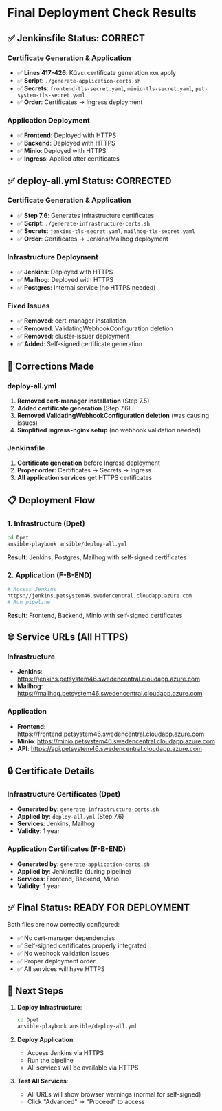 # Final Deployment Check Results

## ✅ Jenkinsfile Status: CORRECT

### Certificate Generation & Application
- ✅ **Lines 417-426**: Κάνει certificate generation και apply
- ✅ **Script**: `./generate-application-certs.sh`
- ✅ **Secrets**: `frontend-tls-secret.yaml`, `minio-tls-secret.yaml`, `pet-system-tls-secret.yaml`
- ✅ **Order**: Certificates → Ingress deployment

### Application Deployment
- ✅ **Frontend**: Deployed with HTTPS
- ✅ **Backend**: Deployed with HTTPS  
- ✅ **Minio**: Deployed with HTTPS
- ✅ **Ingress**: Applied after certificates

## ✅ deploy-all.yml Status: CORRECTED

### Certificate Generation & Application
- ✅ **Step 7.6**: Generates infrastructure certificates
- ✅ **Script**: `./generate-infrastructure-certs.sh`
- ✅ **Secrets**: `jenkins-tls-secret.yaml`, `mailhog-tls-secret.yaml`
- ✅ **Order**: Certificates → Jenkins/Mailhog deployment

### Infrastructure Deployment
- ✅ **Jenkins**: Deployed with HTTPS
- ✅ **Mailhog**: Deployed with HTTPS
- ✅ **Postgres**: Internal service (no HTTPS needed)

### Fixed Issues
- ✅ **Removed**: cert-manager installation
- ✅ **Removed**: ValidatingWebhookConfiguration deletion
- ✅ **Removed**: cluster-issuer deployment
- ✅ **Added**: Self-signed certificate generation

## 🔧 Corrections Made

### deploy-all.yml
1. **Removed cert-manager installation** (Step 7.5)
2. **Added certificate generation** (Step 7.6)
3. **Removed ValidatingWebhookConfiguration deletion** (was causing issues)
4. **Simplified ingress-nginx setup** (no webhook validation needed)

### Jenkinsfile
1. **Certificate generation** before Ingress deployment
2. **Proper order**: Certificates → Secrets → Ingress
3. **All application services** get HTTPS certificates

## 📋 Deployment Flow

### 1. Infrastructure (Dpet)
```bash
cd Dpet
ansible-playbook ansible/deploy-all.yml
```
**Result**: Jenkins, Postgres, Mailhog with self-signed certificates

### 2. Application (F-B-END)
```bash
# Access Jenkins
https://jenkins.petsystem46.swedencentral.cloudapp.azure.com
# Run pipeline
```
**Result**: Frontend, Backend, Minio with self-signed certificates

## 🌐 Service URLs (All HTTPS)

### Infrastructure
- **Jenkins**: https://jenkins.petsystem46.swedencentral.cloudapp.azure.com
- **Mailhog**: https://mailhog.petsystem46.swedencentral.cloudapp.azure.com

### Application
- **Frontend**: https://frontend.petsystem46.swedencentral.cloudapp.azure.com
- **Minio**: https://minio.petsystem46.swedencentral.cloudapp.azure.com
- **API**: https://api.petsystem46.swedencentral.cloudapp.azure.com

## 🔒 Certificate Details

### Infrastructure Certificates (Dpet)
- **Generated by**: `generate-infrastructure-certs.sh`
- **Applied by**: `deploy-all.yml` (Step 7.6)
- **Services**: Jenkins, Mailhog
- **Validity**: 1 year

### Application Certificates (F-B-END)
- **Generated by**: `generate-application-certs.sh`
- **Applied by**: Jenkinsfile (during pipeline)
- **Services**: Frontend, Backend, Minio
- **Validity**: 1 year

## ✅ Final Status: READY FOR DEPLOYMENT

Both files are now correctly configured:
- ✅ No cert-manager dependencies
- ✅ Self-signed certificates properly integrated
- ✅ No webhook validation issues
- ✅ Proper deployment order
- ✅ All services will have HTTPS

## 🚀 Next Steps

1. **Deploy Infrastructure**:
   ```bash
   cd Dpet
   ansible-playbook ansible/deploy-all.yml
   ```

2. **Deploy Application**:
   - Access Jenkins via HTTPS
   - Run the pipeline
   - All services will be available via HTTPS

3. **Test All Services**:
   - All URLs will show browser warnings (normal for self-signed)
   - Click "Advanced" → "Proceed" to access 